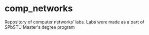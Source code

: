 # comp_networks
Repository of computer networks' labs. Labs were made as a part of SPbSTU Master's degree program
